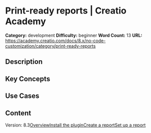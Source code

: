 # Print-ready reports | Creatio Academy

**Category:** development **Difficulty:** beginner **Word Count:** 13 **URL:**
https://academy.creatio.com/docs/8.x/no-code-customization/category/print-ready-reports

## Description

## Key Concepts

## Use Cases

## Content

Version:
8.3[Overview](/docs/8.x/no-code-customization/customization-tools/print-ready-reports/set-up-ms-word-report---general-procedure)[Install the plugin](/docs/8.x/no-code-customization/customization-tools/print-ready-reports/install-creatio-plug-in-for-ms-word)[Create a report](/docs/8.x/no-code-customization/customization-tools/print-ready-reports/add-a-new-ms-word-report-in-creatio)[Set up a report](/docs/8.x/no-code-customization/customization-tools/print-ready-reports/set-up-the-report-in-the-ms-word-plug-in-and-upload-it-in-creatio)
